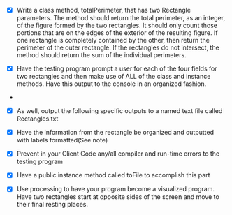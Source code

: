 - [X] Write a class method, totalPerimeter, that has two Rectangle parameters. The method should return the total perimeter, as an integer, of the figure formed by the two rectangles. It should only count those portions that are on the edges of the exterior of the resulting figure. If one rectangle is completely contained by the other, then return the perimeter of the outer rectangle. If the rectangles do not intersect, the method should return the sum of the individual perimeters.

- [X] Have the testing program prompt a user for each of the four fields for two rectangles and then make use of ALL of the class and instance methods. Have this output to the console in an organized fashion.
- 
- [X] As well, output the following specific outputs to a named text file called Rectangles.txt
- [X] Have the information from the rectangle be organized and outputted with labels formatted(See note)
- [X] Prevent in your Client Code any/all compiler and run-time errors to the testing program
- [X] Have a public instance method called toFile to accomplish this part 

- [X] Use processing to have your program become a visualized program. Have two rectangles start at opposite sides of the screen and move to their final resting places.
